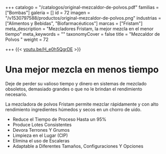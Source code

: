 +++
catalogo = "/catalogos/original-mezcaldor-de-polvos.pdf"
familias = ["Bombas"]
galeria = []
id = 72
imagen = "/v1530797588/productos/original-mezcaldor-de-polvos.png"
industrias = ["Alimentos y Bebidas", "Biofarmacéuticos"]
marcas = ["Fristam"]
meta_description = "Mezcladores Fristam, la mejor mezcla en el menor tiempo"
meta_keywords = ""
taxonomyCover = false
title = "Mezcaldor de Polvos "
weight = 72

+++
{{< [youtu.be/H_e0h5QgrDE](https://youtu.be/H_e0h5QgrDE "https://youtu.be/H_e0h5QgrDE") >}}

# Una mejor mezcla en menos tiempo

Deje de perder su valioso tiempo y dinero en sistemas de mezclado obsoletos, demasiado grandes o que no le brindan el rendimiento necesario.

La mezcladora de polvos Fristam permite mezclar rápidamente y con alto rendimiento ingredientes húmedos y secos en un chorro de uido.

* Reduce el Tiempo de Proceso Hasta un 95%
* Produce Lotes Consistentes
* Devora Terrones Y Grumos
* Limpieza en el Lugar (CIP)
* Elimina el uso de Escaleras
* Adaptable a Diferentes Tamaños, Configuraciones Y Opciones